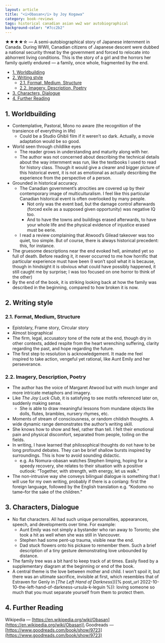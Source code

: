 ```yaml
---
layout: article
title: "<i>Obasan</i> by Joy Kogawa"
category: book-reviews
tags: historical canadian asian ww2 war autobiographical
background-color: "#7cc2b2"
---
```

★★★★☆ — A semi-autobiographical story of Japanese internment in Canada. During WWII, Canadian citizens of Japanese descent were dubbed a national security threat by the government and forced to relocate into abhorrent living conditions. This is the story of a girl and the horrors her family quietly endured — a family, once whole, fragmented by the end.

<!--split-->

- [1. Worldbuilding](#1-worldbuilding)
- [2. Writing style](#2-writing-style)
  - [2.1. Format, Medium, Structure](#21-format-medium-structure)
  - [2.2. Imagery, Description, Poetry](#22-imagery-description-poetry)
- [3. Characters, Dialogue](#3-characters-dialogue)
- [4. Further Reading](#4-further-reading)

<!--split-->

## 1. Worldbuilding
* Contemplative, Pastoral, Mono no aware (the recognition of the transience of everything in life)
  * Could be a Studio Ghibli film if it weren’t so dark. Actually, a movie adaptation would be so good.
* World seen through childlike eyes
  * The reader grows in understanding and maturity along with her.
  * The author was not concerned about describing the technical details about the way internment was run, like the textbooks I used to read for history class. Though it would give a clearer and bigger picture of this historical event, it is not as emotional as actually describing the experience from the perspective of a person.
* Grounded in historical accuracy.
  * The Canadian government’s atrocities are covered up by their contemporary image of multiculturalism. I feel like this particular Canadian historical event is often overlooked by many people.
    * Not only was the event bad, but the damage control afterwards (forced exile as a supposed given opportunity) was negative IQ too.
    * And to have the towns and buildings erased afterwards, to have your whole life and the physical evidence of injustice erased must be eerie.
  * I read a review complaining that Atwood’s Gilead takeover was too quiet, too simple. But of course, there is always historical precedent: this, for instance.
* The gruesome descriptions near the end evoked hell, animated yet so full of death. Before reading it, it never occurred to me how horrific that particular experience must have been (I won’t spoil what it is because, though in hindsight it is obvious what could have possibly happened, it still caught me by surprise; I was too focused on one horror to think of the other)
* By the end of the book, it is striking looking back at how the family was described in the beginning, compared to how broken it is now.

## 2. Writing style

### 2.1. Format, Medium, Structure
* Epistolary, Frame story, Circular story
* Almost biographical
* The firm, legal, accusatory tone of the note at the end, though dry in other contexts, added respite from the heart wrenching suffering, clarity regarding the past, and hope regarding the future.
* The first step to resolution is acknowledgement. It made me feel inspired to take action, vengeful yet rational, like Aunt Emily and her perseverance.

### 2.2. Imagery, Description, Poetry
* The author has the voice of Margaret Atwood but with much longer and more intricate metaphors and imagery.
* Like *The Joy Luck Club*, it is satisfying to see motifs referenced later on, suddenly making sense.
  * She is able to draw meaningful lessons from mundane objects like dolls, flutes, brambles, nursery rhymes, etc.
* Moments of stream of consciousness, or random childish thoughts. A wide dynamic range demonstrates the author’s writing skill.
* She knows how to show and feel, rather than tell. I felt their emotional pain and physical discomfort, separated from people, toiling on the fields.
* In writing, I have learned that philosophical thoughts do not have to be long profound debates. They can be brief shallow bursts inspired by surroundings. This is how to avoid sounding didactic.
  * e.g. As Nomura-obasan watches Stephen limping, hoping for a speedy recovery, she relates to their situation with a positive outlook: “Together, with strength, with energy, let us walk.”
* The non-intrusive way she conveys bilingual dialogue is something that I will use for my own writing, probably if there is a conlang: first the foreign language, followed by the English translation e.g. “Kodomo no tame–for the sake of the children.”

## 3. Characters, Dialogue
* No flat characters. All had such unique personalities, appearances, speech, and developments over time. For example:
  * Aunt Emily was not simply a bystander who ran away to Toronto; she took a hit as well when she was still in Vancouver.
  * Stephen had some pent-up trauma, visible near the end.
  * Dad stuck flowers onto his pickaxe to remember them. Such a brief description of a tiny gesture demonstrating love unbounded by distance.
* The family tree was a bit hard to keep track of at times. Easily fixed by a supplementary diagram at the beginning or end of the book.
* A central theme is the love between mother and child. I won’t spoil it, but there was an ultimate sacrifice, invisible at first, which resembles that of Estraven for Genly in [*The Left Hand of Darkness*]({% post_url 2022-10-10-the-left-hand-of-darkness-ursula-k-leguin %}): loving someone so much that you must separate yourself from them to protect them.

## 4. Further Reading
Wikipedia — [https://en.wikipedia.org/wiki/Obasan](https://en.wikipedia.org/wiki/Obasan)\
Goodreads — [https://www.goodreads.com/book/show/9723](https://www.goodreads.com/book/show/9723)